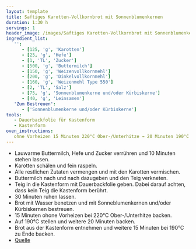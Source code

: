 ```yaml
---
layout: template
title: Saftiges Karotten-Vollkornbrot mit Sonnenblumenkernen
duration: 1:30 h
servings: 1
header_image: /images/Saftiges Karotten-Vollkornbrot mit Sonnenblumenkernen.jpg
ingredient_list:
   '':
      - [125, 'g', 'Karotten']
      - [25, 'g', 'Hefe']
      - [1, 'TL', 'Zucker']
      - [500, 'g', 'Buttermilch']
      - [150, 'g', 'Weizenvollkornmehl']
      - [200, 'g', 'Dinkelvollkornmehl']
      - [160, 'g', 'Weizenmehl Type 550']
      - [2, 'TL', 'Salz']
      - [75, 'g', 'Sonnenblumenkerne und/oder Kürbiskerne']
      - [40, 'g', 'Leinsamen']
   'Zum Bestreuen':
      - ['Sonnenblumenkerne und/oder Kürbiskerne']
tools:
   - Dauerbackfolie für Kastenform
   - Kastenform
oven_instructions:
   ohne Vorheizen 15 Minuten 220°C Ober-/Unterhitze → 20 Minuten 190°C → 15 Minuten ohne Kastenform 190°C
---
```


- Lauwarme Buttermilch, Hefe und Zucker verrühren und 10 Minuten stehen lassen.
- Karotten schälen und fein raspeln.
- Alle restlichen Zutaten vermengen und mit den Karotten vermischen.
- Buttermilch nach und nach dazugeben und den Teig verkneten.
- Teig in die Kastenform mit Dauerbackfolie geben. Dabei darauf achten, dass kein Teig die Kastenform berührt.
- 30 Minuten ruhen lassen.
- Brot mit Wasser benetzen und mit Sonneblumenkernen und/oder Kürbiskernen bestreuen.
- 15 Minuten ohone Vorheizen bei 220°C Ober-/Unterhitze backen.
- Auf 190°C stellen und weitere 20 Minuten backen.
- Brot aus der Kastenform entnehmen und weitere 15 Minuten bei 190°C zu Ende backen.
- <a href='https://wiewowasistgut.com/karotten-vollkornbrot-reinert-herzenssache/'>Quelle</a>
